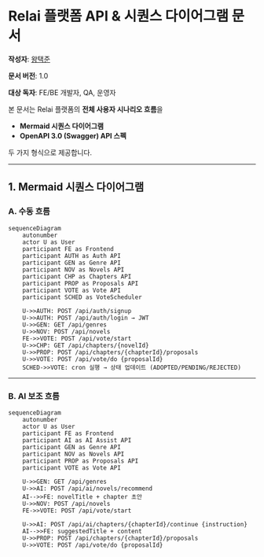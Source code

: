 # Relai 플랫폼 API & 시퀀스 다이어그램 문서

**작성자**: [왕택준](https://github.com/TJK98)

**문서 버전**: 1.0

**대상 독자**: FE/BE 개발자, QA, 운영자

본 문서는 Relai 플랫폼의 **전체 사용자 시나리오 흐름**을

* **Mermaid 시퀀스 다이어그램**
* **OpenAPI 3.0 (Swagger) API 스펙**

두 가지 형식으로 제공합니다.

---

## 1. Mermaid 시퀀스 다이어그램

### A. 수동 흐름

```mermaid
sequenceDiagram
    autonumber
    actor U as User
    participant FE as Frontend
    participant AUTH as Auth API
    participant GEN as Genre API
    participant NOV as Novels API
    participant CHP as Chapters API
    participant PROP as Proposals API
    participant VOTE as Vote API
    participant SCHED as VoteScheduler

    U->>AUTH: POST /api/auth/signup
    U->>AUTH: POST /api/auth/login → JWT
    U->>GEN: GET /api/genres
    U->>NOV: POST /api/novels
    FE->>VOTE: POST /api/vote/start
    U->>CHP: GET /api/chapters/{novelId}
    U->>PROP: POST /api/chapters/{chapterId}/proposals
    U->>VOTE: POST /api/vote/do {proposalId}
    SCHED->>VOTE: cron 실행 → 상태 업데이트 (ADOPTED/PENDING/REJECTED)
```

---

### B. AI 보조 흐름

```mermaid
sequenceDiagram
    autonumber
    actor U as User
    participant FE as Frontend
    participant AI as AI Assist API
    participant GEN as Genre API
    participant NOV as Novels API
    participant PROP as Proposals API
    participant VOTE as Vote API

    U->>GEN: GET /api/genres
    U->>AI: POST /api/ai/novels/recommend
    AI-->>FE: novelTitle + chapter 초안
    U->>NOV: POST /api/novels
    FE->>VOTE: POST /api/vote/start

    U->>AI: POST /api/ai/chapters/{chapterId}/continue {instruction}
    AI-->>FE: suggestedTitle + content
    U->>PROP: POST /api/chapters/{chapterId}/proposals
    U->>VOTE: POST /api/vote/do {proposalId}
```
